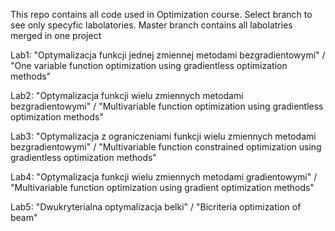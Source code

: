 This repo contains all code used in Optimization course. Select branch to see only specyfic labolatories. Master branch contains all labolatries merged in one project

Lab1: "Optymalizacja funkcji jednej zmiennej metodami bezgradientowymi" / "One variable function optimization using gradientless optimization methods"

Lab2: "Optymalizacja funkcji wielu zmiennych metodami bezgradientowymi" / "Multivariable function optimization using gradientless optimization methods"

Lab3: "Optymalizacja z ograniczeniami funkcji wielu zmiennych metodami bezgradientowymi" / "Multivariable function constrained optimization using gradientless optimization methods"

Lab4: "Optymalizacja funkcji wielu zmiennych metodami gradientowymi" / "Multivariable function optimization using gradient optimization methods"

Lab5: "Dwukryterialna optymalizacja belki" / "Bicriteria optimization of beam"